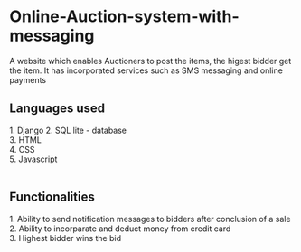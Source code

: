 # Online-Auction-system-with-messaging
A website which enables Auctioners to post the items, the higest bidder get the item.
It has incorporated services such as SMS messaging and online payments
<h2> Languages used </h2>
1.  Django <be>
2.  SQL lite - database <br> 
3.  HTML <br>
4.  CSS <br>
5.  Javascript <br>
<br>
<h2>Functionalities</h2>
1. Ability to send notification messages to bidders after conclusion of a sale <br>
2. Ability to incorparate and deduct money from credit card<br>
3. Highest bidder wins the bid

